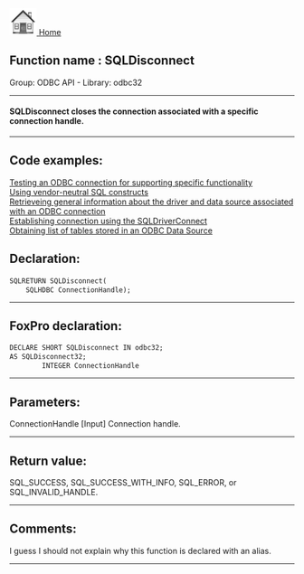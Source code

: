 [<img src="../../images/home.png"> Home ](https://github.com/VFPX/Win32API)  

## Function name : SQLDisconnect
Group: ODBC API - Library: odbc32    
***  


#### SQLDisconnect closes the connection associated with a specific connection handle.
***  


## Code examples:
[Testing an ODBC connection for supporting specific functionality](../../samples/sample_286.md)  
[Using vendor-neutral SQL constructs](../../samples/sample_287.md)  
[Retrieveing general information about the driver and data source associated with an ODBC connection](../../samples/sample_289.md)  
[Establishing connection using the SQLDriverConnect](../../samples/sample_290.md)  
[Obtaining list of tables stored in an ODBC Data Source](../../samples/sample_409.md)  

## Declaration:
```foxpro  
SQLRETURN SQLDisconnect(
	SQLHDBC ConnectionHandle);  
```  
***  


## FoxPro declaration:
```foxpro  
DECLARE SHORT SQLDisconnect IN odbc32;
AS SQLDisconnect32;
		INTEGER ConnectionHandle  
```  
***  


## Parameters:
ConnectionHandle 
[Input]
Connection handle. 
  
***  


## Return value:
SQL_SUCCESS, SQL_SUCCESS_WITH_INFO, SQL_ERROR, or SQL_INVALID_HANDLE.  
***  


## Comments:
I guess I should not explain why this function is declared with an alias.  
  
***  

